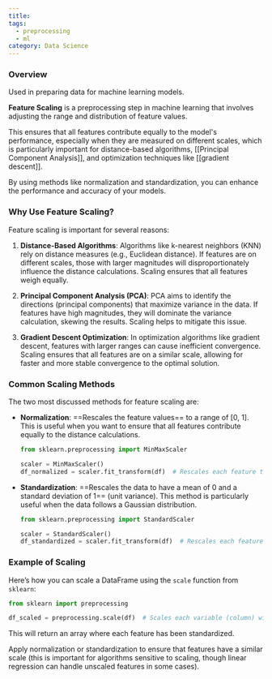 ```yaml
---
title: 
tags:
  - preprocessing
  - ml
category: Data Science
---
```

### Overview

Used in preparing data for machine learning models. 

**Feature Scaling** is a preprocessing step in machine learning that involves adjusting the range and distribution of feature values. 

This ensures that all features contribute equally to the model's performance, especially when they are measured on different scales, which is particularly important for distance-based algorithms, [[Principal Component Analysis]], and optimization techniques like [[gradient descent]]. 

By using methods like normalization and standardization, you can enhance the performance and accuracy of your models.

### Why Use Feature Scaling?
Feature scaling is important for several reasons:

1. **Distance-Based Algorithms**: Algorithms like k-nearest neighbors (KNN) rely on distance measures (e.g., Euclidean distance). If features are on different scales, those with larger magnitudes will disproportionately influence the distance calculations. Scaling ensures that all features weigh equally.

2. **Principal Component Analysis (PCA)**: PCA aims to identify the directions (principal components) that maximize variance in the data. If features have high magnitudes, they will dominate the variance calculation, skewing the results. Scaling helps to mitigate this issue.

3. **Gradient Descent Optimization**: In optimization algorithms like gradient descent, features with larger ranges can cause inefficient convergence. Scaling ensures that all features are on a similar scale, allowing for faster and more stable convergence to the optimal solution.

### Common Scaling Methods
The two most discussed methods for feature scaling are:

- **Normalization**: ==Rescales the feature values== to a range of [0, 1]. This is useful when you want to ensure that all features contribute equally to the distance calculations.

    ```python
    from sklearn.preprocessing import MinMaxScaler

    scaler = MinMaxScaler()
    df_normalized = scaler.fit_transform(df)  # Rescales each feature to [0, 1]
    ```

- **Standardization**: ==Rescales the data to have a mean of 0 and a standard deviation of 1== (unit variance). This method is particularly useful when the data follows a Gaussian distribution.

    ```python
    from sklearn.preprocessing import StandardScaler

    scaler = StandardScaler()
    df_standardized = scaler.fit_transform(df)  # Rescales each feature to have mean 0 and std deviation 1
    ```

### Example of Scaling
Here’s how you can scale a DataFrame using the `scale` function from `sklearn`:

```python
from sklearn import preprocessing

df_scaled = preprocessing.scale(df)  # Scales each variable (column) with respect to itself
```

This will return an array where each feature has been standardized.

Apply normalization or standardization to ensure that features have a similar scale (this is important for algorithms sensitive to scaling, though linear regression can handle unscaled features in some cases).